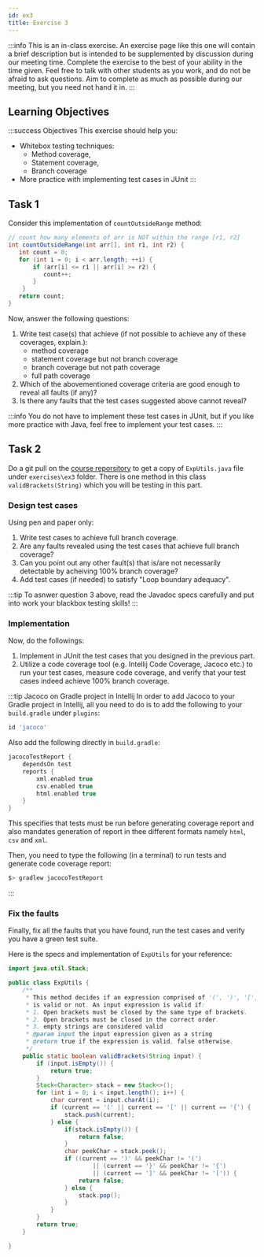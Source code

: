 ```yaml
---
id: ex3
title: Exercise 3
---
```


:::info
This is an in-class exercise. An exercise page like this one will contain a brief description but is intended to be supplemented by discussion during our meeting time. Complete the exercise to the best of your ability in the time given. Feel free to talk with other students as you work, and do not be afraid to ask questions. Aim to complete as much as possible during our meeting, but you need not hand it in. 
:::


## Learning Objectives

:::success Objectives
This exercise should help you:
* Whitebox testing techniques: 
    * Method coverage, 
    * Statement coverage, 
    * Branch coverage
* More practice with implementing test cases in JUnit 
:::

## Task 1

Consider this implementation of `countOutsideRange` method:

```java
// count how many elements of arr is NOT within the range [r1, r2] 
int countOutsideRange(int arr[], int r1, int r2) { 
   int count = 0;
   for (int i = 0; i < arr.length; ++i) {
       if (arr[i] <= r1 || arr[i] >= r2) {
          count++;
       }
    }
   return count;
}
```

Now, answer the following questions:

1. Write test case(s) that achieve (if not possible to achieve any of these coverages, explain.): 
    * method coverage 
    * statement coverage but not branch coverage
    * branch coverage but not path coverage
    * full path coverage 
2. Which of the abovementioned coverage criteria are good enough to reveal all faults (if any)?
3. Is there any faults that the test cases suggested above cannot reveal?

:::info
You do not have to implement these test cases in JUnit, but if you like more practice with Java, feel free to implement your test cases.
:::


## Task 2

Do a git pull on the [course reporsitory](https://github.com/jhu-st/jhu-st-sp23-public) to get a copy of `ExpUtils.java` file under `exercises\ex3` folder. There is one method in this class `validBrackets(String)` which you will be testing in this part.

### Design test cases
Using pen and paper only:

1. Write test cases to achieve full branch coverage.
2. Are any faults revealed using the test cases that achieve full branch coverage?
3. Can you point out any other fault(s) that is/are not necessarily detectable by acheiving 100% branch coverage?
4. Add test cases (if needed) to satisfy "Loop boundary adequacy".

:::tip
To asnwer question 3 above, read the Javadoc specs carefully and put into work your blackbox testing skills!
:::

### Implementation

Now, do the followings:

1. Implement in JUnit the test cases that you designed in the previous part.
2. Utilize a code coverage tool (e.g. Intellij Code Coverage, Jacoco etc.) to run your test cases, measure code coverage, and verify that your test cases indeed achieve 100% branch coverage.

:::tip Jacoco on Gradle project in Intellij
In order to add Jacoco to your Gradle project in Intellij, all you need to do is to add the following to your `build.gradle` under `plugins`:

```groovy
id 'jacoco'
```
Also add the following directly in `build.gradle`:

```groovy
jacocoTestReport {
    dependsOn test
    reports {
        xml.enabled true
        csv.enabled true
        html.enabled true
    }
}
```

This specifies that tests must be run before generating coverage report and also mandates generation of report in thee different formats namely `html`, `csv` and `xml`.

Then, you need to type the following (in a terminal) to run tests and generate code coverage report:

```bash
$> gradlew jacocoTestReport
```
:::

### Fix the faults

Finally, fix all the faults that you have found, run the test cases and verify you have a green test suite.

Here is the specs and implementation of `ExpUtils` for your reference:

```java
import java.util.Stack;

public class ExpUtils {
    /**
     * This method decides if an expression comprised of '(', ')', '[', ']', '{', and '}'
     * is valid or not. An input expression is valid if:
     * 1. Open brackets must be closed by the same type of brackets.
     * 2. Open brackets must be closed in the correct order.
     * 3. empty strings are considered valid
     * @param input the input expression given as a string
     * @return true if the expression is valid, false otherwise.
     */
    public static boolean validBrackets(String input) {
        if (input.isEmpty()) {
            return true;
        }
        Stack<Character> stack = new Stack<>();
        for (int i = 0; i < input.length(); i++) {
            char current = input.charAt(i);
            if (current == '(' || current == '[' || current == '{') {
                stack.push(current);
            } else {
                if(stack.isEmpty()) {
                    return false;
                }
                char peekChar = stack.peek();
                if ((current == ')' && peekChar != '(')
                        || (current == '}' && peekChar != '{')
                        || (current == ']' && peekChar != '[')) {
                    return false;
                } else {
                    stack.pop();
                }
            }
        }
        return true;
    }

}
```



